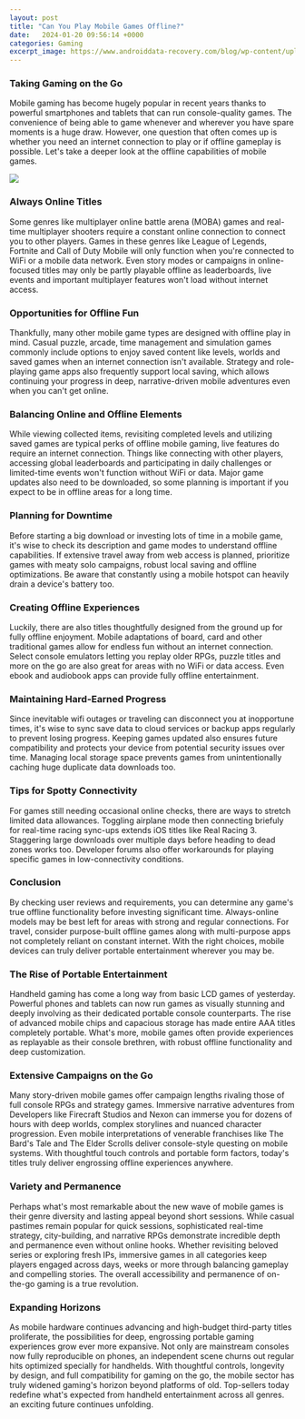 ```yaml
---
layout: post
title: "Can You Play Mobile Games Offline?"
date:   2024-01-20 09:56:14 +0000
categories: Gaming
excerpt_image: https://www.androiddata-recovery.com/blog/wp-content/uploads/2019/09/offline-games-for-android.jpg
---
```


### Taking Gaming on the Go
Mobile gaming has become hugely popular in recent years thanks to powerful smartphones and tablets that can run console-quality games. The convenience of being able to game whenever and wherever you have spare moments is a huge draw. However, one question that often comes up is whether you need an internet connection to play or if offline gameplay is possible. Let's take a deeper look at the offline capabilities of mobile games.

![](https://www.androiddata-recovery.com/blog/wp-content/uploads/2019/09/offline-games-for-android.jpg)
### Always Online Titles  
Some genres like multiplayer online battle arena (MOBA) games and real-time multiplayer shooters require a constant online connection to connect you to other players. Games in these genres like League of Legends, Fortnite and Call of Duty Mobile will only function when you're connected to WiFi or a mobile data network. Even story modes or campaigns in online-focused titles may only be partly playable offline as leaderboards, live events and important multiplayer features won't load without internet access.
### Opportunities for Offline Fun
Thankfully, many other mobile game types are designed with offline play in mind. Casual puzzle, arcade, time management and simulation games commonly include options to enjoy saved content like levels, worlds and saved games when an internet connection isn't available. Strategy and role-playing game apps also frequently support local saving, which allows continuing your progress in deep, narrative-driven mobile adventures even when you can't get online.
### Balancing Online and Offline Elements  
While viewing collected items, revisiting completed levels and utilizing saved games are typical perks of offline mobile gaming, live features do require an internet connection. Things like connecting with other players, accessing global leaderboards and participating in daily challenges or limited-time events won't function without WiFi or data. Major game updates also need to be downloaded, so some planning is important if you expect to be in offline areas for a long time. 
### Planning for Downtime
Before starting a big download or investing lots of time in a mobile game, it's wise to check its description and game modes to understand offline capabilities. If extensive travel away from web access is planned, prioritize games with meaty solo campaigns, robust local saving and offline optimizations. Be aware that constantly using a mobile hotspot can heavily drain a device's battery too.
### Creating Offline Experiences  
Luckily, there are also titles thoughtfully designed from the ground up for fully offline enjoyment. Mobile adaptations of board, card and other traditional games allow for endless fun without an internet connection. Select console emulators letting you replay older RPGs, puzzle titles and more on the go are also great for areas with no WiFi or data access. Even ebook and audiobook apps can provide fully offline entertainment.
### Maintaining Hard-Earned Progress
Since inevitable wifi outages or traveling can disconnect you at inopportune times, it's wise to sync save data to cloud services or backup apps regularly to prevent losing progress. Keeping games updated also ensures future compatibility and protects your device from potential security issues over time. Managing local storage space prevents games from unintentionally caching huge duplicate data downloads too. 
### Tips for Spotty Connectivity
For games still needing occasional online checks, there are ways to stretch limited data allowances. Toggling airplane mode then connecting briefuly for real-time racing sync-ups extends iOS titles like Real Racing 3. Staggering large downloads over multiple days before heading to dead zones works too. Developer forums also offer workarounds for playing specific games in low-connectivity conditions.
### Conclusion
By checking user reviews and requirements, you can determine any game's true offline functionality before investing significant time. Always-online models may be best left for areas with strong and regular connections. For travel, consider purpose-built offline games along with multi-purpose apps not completely reliant on constant internet. With the right choices, mobile devices can truly deliver portable entertainment wherever you may be.
### The Rise of Portable Entertainment  
Handheld gaming has come a long way from basic LCD games of yesterday. Powerful phones and tablets can now run games as visually stunning and deeply involving as their dedicated portable console counterparts. The rise of advanced mobile chips and capacious storage has made entire AAA titles completely portable. What's more, mobile games often provide experiences as replayable as their console brethren, with robust offline functionality and deep customization.
### Extensive Campaigns on the Go  
Many story-driven mobile games offer campaign lengths rivaling those of full console RPGs and strategy games. Immersive narrative adventures from Developers like Firecraft Studios and Nexon can immerse you for dozens of hours with deep worlds, complex storylines and nuanced character progression. Even mobile interpretations of venerable franchises like The Bard's Tale and The Elder Scrolls deliver console-style questing on mobile systems. With thoughtful touch controls and portable form factors, today's titles truly deliver engrossing offline experiences anywhere.
### Variety and Permanence 
Perhaps what's most remarkable about the new wave of mobile games is their genre diversity and lasting appeal beyond short sessions. While casual pastimes remain popular for quick sessions, sophisticated real-time strategy, city-building, and narrative RPGs demonstrate incredible depth and permanence even without online hooks. Whether revisiting beloved series or exploring fresh IPs, immersive games in all categories keep players engaged across days, weeks or more through balancing gameplay and compelling stories. The overall accessibility and permanence of on-the-go gaming is a true revolution.
### Expanding Horizons 
As mobile hardware continues advancing and high-budget third-party titles proliferate, the possibilities for deep, engrossing portable gaming experiences grow ever more expansive. Not only are mainstream consoles now fully reproducible on phones, an independent scene churns out regular hits optimized specially for handhelds. With thoughtful controls, longevity by design, and full compatibility for gaming on the go, the mobile sector has truly widened gaming's horizon beyond platforms of old. Top-sellers today redefine what's expected from handheld entertainment across all genres. an exciting future continues unfolding.
